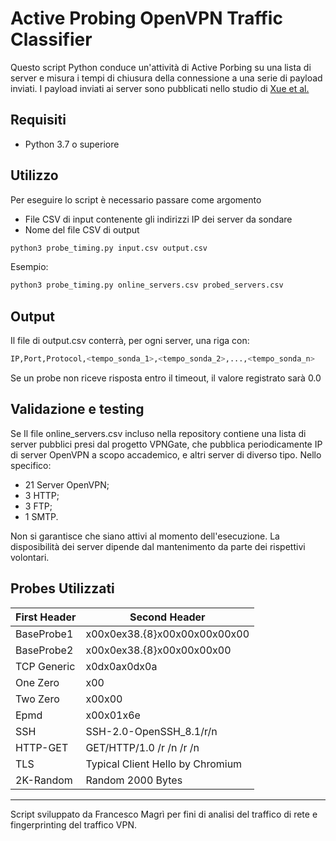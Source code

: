 # Active Probing OpenVPN Traffic Classifier

Questo script Python conduce un'attività di Active Porbing su una lista di server e misura i tempi di chiusura della connessione a una serie di payload inviati. I payload inviati ai server sono pubblicati
nello studio di [Xue et al.](https://www.usenix.org/system/files/sec22-xue-diwen.pdf)

## Requisiti

- Python 3.7 o superiore

## Utilizzo
Per eseguire lo script è necessario passare come argomento
- File CSV di input contenente gli indirizzi IP dei server da sondare
- Nome del file CSV di output

```bash
python3 probe_timing.py input.csv output.csv
```
Esempio:
```bash
python3 probe_timing.py online_servers.csv probed_servers.csv
```
## Output
Il file di output.csv conterrà, per ogni server, una riga con:

```bash
IP,Port,Protocol,<tempo_sonda_1>,<tempo_sonda_2>,...,<tempo_sonda_n>
```
Se un probe non riceve risposta entro il timeout, il valore registrato sarà 0.0

## Validazione e testing
Se Il file online_servers.csv incluso nella repository contiene una lista di server pubblici presi dal progetto VPNGate, che pubblica periodicamente IP di server OpenVPN a scopo accademico, e altri server di diverso tipo. Nello specifico:

- 21 Server OpenVPN;
- 3 HTTP;
- 3 FTP;
- 1 SMTP.

Non si garantisce che siano attivi al momento dell'esecuzione. La disposibilità dei server dipende dal mantenimento da parte dei rispettivi volontari.

## Probes Utilizzati

| First Header  | Second Header |
| ------------- | ------------- |
| BaseProbe1  | x00x0ex38.{8}x00x00x00x00x00  |
| BaseProbe2  | x00x0ex38.{8}x00x00x00x00  |
| TCP Generic  | x0dx0ax0dx0a |
| One Zero  | x00  |
| Two Zero  | x00x00  |
| Epmd  | x00x01x6e  |
| SSH  | SSH-2.0-OpenSSH_8.1/r/n  |
| HTTP-GET  | GET/HTTP/1.0 /r /n /r /n  |
| TLS  | Typical Client Hello by Chromium  |
| 2K-Random  | Random 2000 Bytes  |


--- 
Script sviluppato da Francesco Magrì per fini di analisi del traffico di rete e fingerprinting del traffico VPN. 
